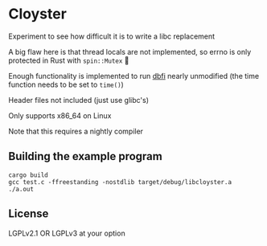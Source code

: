 # Cloyster

Experiment to see how difficult it is to write a libc replacement

A big flaw here is that thread locals are not implemented, so errno is only
protected in Rust with `spin::Mutex` 😬

Enough functionality is implemented to run
[dbfi](https://github.com/Property404/dbfi) nearly unmodified (the time
function needs to be set to `time()`)

Header files not included (just use glibc's)

Only supports x86_64 on Linux

Note that this requires a nightly compiler

## Building the example program

```
cargo build
gcc test.c -ffreestanding -nostdlib target/debug/libcloyster.a
./a.out
```

## License

LGPLv2.1 OR LGPLv3 at your option
